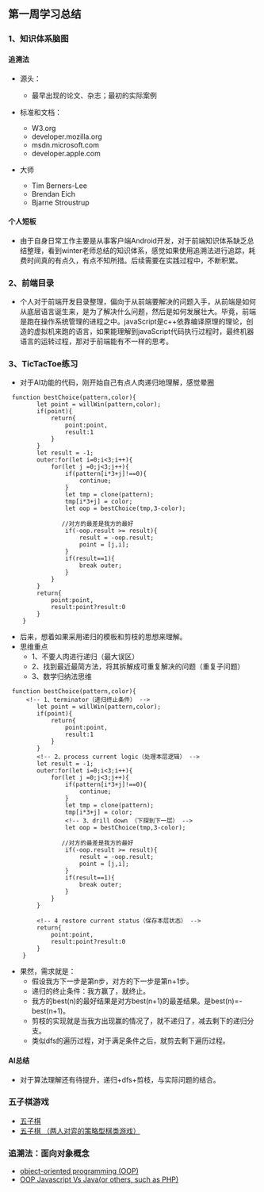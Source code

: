 ## 第一周学习总结
### 1、知识体系脑图
#### 追溯法
-   源头：

    -   最早出现的论文、杂志；最初的实际案例

-   标准和文档：
    -   W3.org
    -   developer.mozilla.org
    -   msdn.microsoft.com
    -   developer.apple.com

-   大师
    -   Tim Berners-Lee
    -   Brendan Eich
    -   Bjarne Stroustrup

#### 个人短板
-   由于自身日常工作主要是从事客户端Android开发，对于前端知识体系缺乏总结整理，看到winter老师总结的知识体系，感觉如果使用追溯法进行追踪，耗费时间真的有点久，有点不知所措。后续需要在实践过程中，不断积累。

### 2、前端目录
-   个人对于前端开发目录整理，偏向于从前端要解决的问题入手，从前端是如何从底层语言诞生来，是为了解决什么问题，然后是如何发展壮大。毕竟，前端是跑在操作系统管理的进程之中。javaScript是c++依靠编译原理的理论，创造的虚拟机来跑的语言，如果能理解到javaScript代码执行过程时，最终机器语言的运转过程，那对于前端能有不一样的思考。

### 3、TicTacToe练习

-   对于AI功能的代码，刚开始自己有点人肉递归地理解，感觉晕圈

```
 function bestChoice(pattern,color){
        let point = willWin(pattern,color);
        if(point){
            return{
                point:point,
                result:1
            }
        }
        let result = -1;
        outer:for(let i=0;i<3;i++){
            for(let j =0;j<3;j++){
                if(pattern[i*3+j]!==0){
                    continue;
                }
                let tmp = clone(pattern);
                tmp[i*3+j] = color;
                let oop = bestChoice(tmp,3-color);

               //对方的最差是我方的最好 
                if(-oop.result >= result){
                    result = -oop.result;
                    point = [j,i];
                }
                if(result==1){
                    break outer;
                }
            }
        }
        return{
            point:point,
            result:point?result:0
        }
    }
```
-   后来，想着如果采用递归的模板和剪枝的思想来理解。
-   思维重点
    -   1、不要人肉进行递归（最大误区）
    -   2、找到最近最简方法，将其拆解成可重复解决的问题（重复子问题）
    -   3、数学归纳法思维

```
 function bestChoice(pattern,color){
     <!-- 1、terminator（递归终止条件） -->
        let point = willWin(pattern,color);
        if(point){
            return{
                point:point,
                result:1
            }
        }
        <!-- 2、process current logic（处理本层逻辑） -->
        let result = -1;
        outer:for(let i=0;i<3;i++){
            for(let j =0;j<3;j++){
                if(pattern[i*3+j]!==0){
                    continue;
                }
                let tmp = clone(pattern);
                tmp[i*3+j] = color;
                <!-- 3、drill down （下探到下一层） -->
                let oop = bestChoice(tmp,3-color);

               //对方的最差是我方的最好 
                if(-oop.result >= result){
                    result = -oop.result;
                    point = [j,i];
                }
                if(result==1){
                    break outer;
                }
            }
        }

        <!-- 4 restore current status（保存本层状态） -->
        return{
            point:point,
            result:point?result:0
        }  
    }
```

-   果然，需求就是：
    -   假设我方下一步是第n步，对方的下一步是第n+1步。
    -   递归的终止条件：我方赢了，就终止。
    -   我方的best(n)的最好结果是对方best(n+1)的最差结果。是best(n)=-best(n+1)。
    -   剪枝的实现就是当我方出现赢的情况了，就不递归了，减去剩下的递归分支。
    -   类似dfs的遍历过程，对于满足条件之后，就剪去剩下遍历过程。

#### AI总结
-   对于算法理解还有待提升，递归+dfs+剪枝，与实际问题的结合。

### 五子棋游戏
-   [五子棋](https://zh.wikipedia.org/wiki/%E4%BA%94%E5%AD%90%E6%A3%8B)
-   [五子棋 （两人对弈的策略型棋类游戏）](https://baike.baidu.com/item/%E4%BA%94%E5%AD%90%E6%A3%8B/130266)

### 追溯法：面向对象概念
-   [object-oriented programming (OOP)](https://searchapparchitecture.techtarget.com/definition/object-oriented-programming-OOP)
-   [OOP Javascript Vs Java(or others, such as PHP)](https://stackoverflow.com/questions/8025093/oop-javascript-vs-javaor-others-such-as-php)
